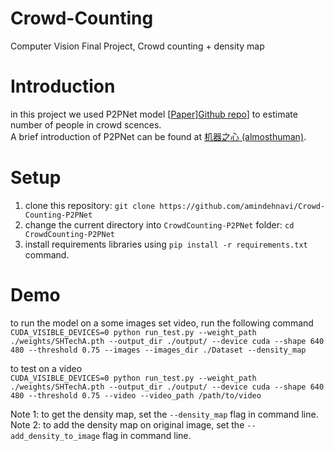 # Crowd-Counting
Computer Vision Final Project, Crowd counting + density map

# Introduction

in this project we used P2PNet model [[Paper](https://arxiv.org/abs/2107.12746)][Github repo](https://github.com/TencentYoutuResearch/CrowdCounting-P2PNet)] to estimate number of people in crowd scences.  
A brief introduction of P2PNet can be found at [机器之心 (almosthuman)](https://mp.weixin.qq.com/s?__biz=MzA3MzI4MjgzMw==&mid=2650827826&idx=3&sn=edd3d66444130fb34a59d08fab618a9e&chksm=84e5a84cb392215a005a3b3424f20a9d24dc525dcd933960035bf4b6aa740191b5ecb2b7b161&mpshare=1&scene=1&srcid=1004YEOC7HC9daYRYeUio7Xn&sharer_sharetime=1633675738338&sharer_shareid=7d375dccd3b2f9eec5f8b27ee7c04883&version=3.1.16.5505&platform=win#rd).

# Setup
1. clone this repository: `git clone https://github.com/amindehnavi/Crowd-Counting-P2PNet`
2. change the current directory into `CrowdCounting-P2PNet` folder: `cd CrowdCounting-P2PNet`
3. install requirements libraries using `pip install -r requirements.txt` command.

# Demo

to run the model on a some images set video, run the following command  
`CUDA_VISIBLE_DEVICES=0 python run_test.py --weight_path ./weights/SHTechA.pth --output_dir ./output/ --device cuda --shape 640 480 --threshold 0.75 --images --images_dir ./Dataset --density_map`

to test on a video  
`CUDA_VISIBLE_DEVICES=0 python run_test.py --weight_path ./weights/SHTechA.pth --output_dir ./output/ --device cuda --shape 640 480 --threshold 0.75 --video --video_path /path/to/video`

Note 1: to get the density map, set the `--density_map` flag in command line.  
Note 2: to add the density map on original image, set the `--add_density_to_image` flag in command line.
